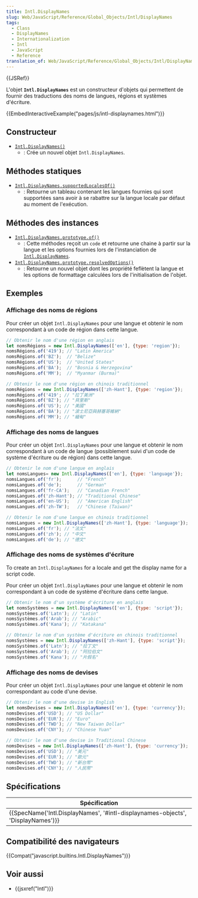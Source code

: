 ```yaml
---
title: Intl.DisplayNames
slug: Web/JavaScript/Reference/Global_Objects/Intl/DisplayNames
tags:
  - Class
  - DisplayNames
  - Internationalization
  - Intl
  - JavaScript
  - Reference
translation_of: Web/JavaScript/Reference/Global_Objects/Intl/DisplayNames
---
```

{{JSRef}}

L'objet **`Intl.DisplayNames`** est un constructeur d'objets qui permettent de fournir des traductions des noms de langues, régions et systèmes d'écriture.

{{EmbedInteractiveExample("pages/js/intl-displaynames.html")}}

## Constructeur

- [`Intl.DisplayNames()`](/en-US/docs/Web/JavaScript/Reference/Global_Objects/Intl/DisplayNames/DisplayNames)
  - : Crée un nouvel objet `Intl.DisplayNames`.

## Méthodes statiques

- [`Intl.DisplayNames.supportedLocalesOf()`](/en-US/docs/Web/JavaScript/Reference/Global_Objects/Intl/DisplayNames/supportedLocalesOf)
  - : Retourne un tableau contenant les langues fournies qui sont supportées sans avoir à se rabattre sur la langue locale par défaut au moment de l'exécution.

## Méthodes des instances

- [`Intl.DisplayNames.prototype.of()`](/en-US/docs/Web/JavaScript/Reference/Global_Objects/Intl/DisplayNames/of)
  - : Cette méthodes reçoit un `code` et retourne une chaine à partir sur la langue et les options fournies lors de l'instanciation de [`Intl.DisplayNames`](#).
- [`Intl.DisplayNames.prototype.resolvedOptions()`](/en-US/docs/Web/JavaScript/Reference/Global_Objects/Intl/DisplayNames/resolvedOptions)
  - : Retourne un nouvel objet dont les propriété feflètent la langue et les options de formattage calculées lors de l'initialisation de l'objet.

## Exemples

### Affichage des noms de régions

Pour créer un objet `Intl.DisplayNames` pour une langue et obtenir le nom correspondant à un code de région dans cette langue.

```js
// Obtenir le nom d'une région en anglais
let nomsRégions = new Intl.DisplayNames(['en'], {type: 'region'});
nomsRégions.of('419'); // "Latin America"
nomsRégions.of('BZ');  // "Belize"
nomsRégions.of('US');  // "United States"
nomsRégions.of('BA');  // "Bosnia & Herzegovina"
nomsRégions.of('MM');  // "Myanmar (Burma)"

// Obtenir le nom d'une région en chinois traditionnel
nomsRégions = new Intl.DisplayNames(['zh-Hant'], {type: 'region'});
nomsRégions.of('419'; // "拉丁美洲"
nomsRégions.of('BZ'); // "貝里斯"
nomsRégions.of('US'); // "美國"
nomsRégions.of('BA'); // "波士尼亞與赫塞哥維納"
nomsRégions.of('MM'); // "緬甸"
```

### Affichage des noms de langues

Pour créer un objet `Intl.DisplayNames` pour une langue et obtenir le nom correspondant à un code de langue (possiblement suivi d'un code de système d'écriture ou de région) dans cette langue.

```js
// Obtenir le nom d'une langue en anglais
let nomsLangues= new Intl.DisplayNames(['en'], {type: 'language'});
nomsLangues.of('fr');      // "French"
nomsLangues.of('de');      // "German"
nomsLangues.of('fr-CA');   // "Canadian French"
nomsLangues.of('zh-Hant'); // "Traditional Chinese"
nomsLangues.of('en-US');   // "American English"
nomsLangues.of('zh-TW');   // "Chinese (Taiwan)"

// Obtenir le nom d'une langue en chinois traditionnel
nomsLangues = new Intl.DisplayNames(['zh-Hant'], {type: 'language'});
nomsLangues.of('fr'); // "法文"
nomsLangues.of('zh'); // "中文"
nomsLangues.of('de'); // "德文"
```

### Affichage des noms de systèmes d'écriture

To create an `Intl.DisplayNames` for a locale and get the display name for a script code.

Pour créer un objet `Intl.DisplayNames` pour une langue et obtenir le nom correspondant à un code de système d'écriture dans cette langue.

```js
// Obtenir le nom d'un système d'écriture en anglais
let nomsSystèmes = new Intl.DisplayNames(['en'], {type: 'script'});
nomsSystèmes.of('Latn'); // "Latin"
nomsSystèmes.of('Arab'); // "Arabic"
nomsSystèmes.of('Kana'); // "Katakana"

// Obtenir le nom d'un système d'écriture en chinois traditionnel
nomsSystèmes = new Intl.DisplayNames(['zh-Hant'], {type: 'script'});
nomsSystèmes.of('Latn'); // "拉丁文"
nomsSystèmes.of('Arab'); // "阿拉伯文"
nomsSystèmes.of('Kana'); // "片假名"
```

### Affichage des noms de devises

Pour créer un objet `Intl.DisplayNames` pour une langue et obtenir le nom correspondant au code d'une devise.

```js
// Obtenir le nom d'une devise in English
let nomsDevises = new Intl.DisplayNames(['en'], {type: 'currency'});
nomsDevises.of('USD'); // "US Dollar"
nomsDevises.of('EUR'); // "Euro"
nomsDevises.of('TWD'); // "New Taiwan Dollar"
nomsDevises.of('CNY'); // "Chinese Yuan"

// Obtenir le nom d'une devise in Traditional Chinese
nomsDevises = new Intl.DisplayNames(['zh-Hant'], {type: 'currency'});
nomsDevises.of('USD'); // "美元"
nomsDevises.of('EUR'); // "歐元"
nomsDevises.of('TWD'); // "新台幣"
nomsDevises.of('CNY'); // "人民幣"
```

## Spécifications

| Spécification                                                                                            |
| -------------------------------------------------------------------------------------------------------- |
| {{SpecName('Intl.DisplayNames', '#intl-displaynames-objects', 'DisplayNames')}} |

## Compatibilité des navigateurs

{{Compat("javascript.builtins.Intl.DisplayNames")}}

## Voir aussi

- {{jsxref("Intl")}}
